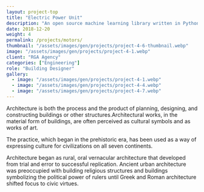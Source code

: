 ```yaml
---
layout: project-top
title: "Electric Power Unit"
description: "An open source machine learning library written in Python"
date: 2018-12-20
weight: 4
permalink: /projects/motors/
thumbnail: "/assets/images/gen/projects/project-4-6-thumbnail.webp"
image: "/assets/images/gen/projects/project-4-1.webp"
client: "RGA Agency"
categories: ["Engineering"]
role: "Building Designer"
gallery:
  - image: "/assets/images/gen/projects/project-4-1.webp"
  - image: "/assets/images/gen/projects/project-4-4.webp"
  - image: "/assets/images/gen/projects/project-4-7.webp"
---
```


Architecture is both the process and the product of planning, designing, and constructing buildings or other structures.Architectural works, in the material form of buildings, are often perceived as cultural symbols and as works of art.

The practice, which began in the prehistoric era, has been used as a way of expressing culture for civilizations on all seven continents.

Architecture began as rural, oral vernacular architecture that developed from trial and error to successful replication. Ancient urban architecture was preoccupied with building religious structures and buildings symbolizing the political power of rulers until Greek and Roman architecture shifted focus to civic virtues.

